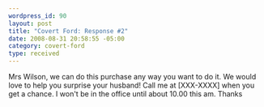 ```yaml
--- 
wordpress_id: 90
layout: post
title: "Covert Ford: Response #2"
date: 2008-08-31 20:58:55 -05:00
category: covert-ford
type: received
---
```

Mrs Wilson,  we can do this purchase any way you want to do it.  We would love to help you surprise your husband!  Call me at [XXX-XXXX] when you get a chance.  I won't be in the office until about 10.00 this am.  Thanks
